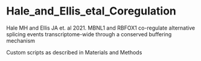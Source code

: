 # Hale_and_Ellis_etal_Coregulation
Hale MH and Ellis JA et. al 2021. MBNL1 and RBFOX1 co-regulate alternative splicing events transcriptome-wide through a conserved buffering mechanism

Custom scripts as described in Materials and Methods
